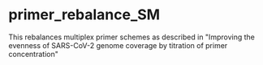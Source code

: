 # primer_rebalance_SM
This rebalances multiplex primer schemes as described in "Improving the evenness of SARS-CoV-2 genome coverage by titration of primer concentration"
